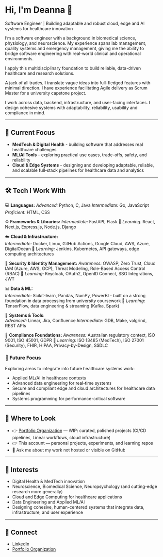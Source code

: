 # Hi, I'm Deanna 👋 

Software Engineer | Building adaptable and robust cloud, edge and AI systems for healthcare innovation

I’m a software engineer with a background in biomedical science, physiology, and neuroscience. My experience spans lab management, quality systems and emergency management, giving me the ability to bridge software engineering with real-world clinical and operational environments.

I apply this multidisciplinary foundation to build reliable, data-driven healthcare and research solutions.

A jack of all trades, I translate vague ideas into full-fledged features with minimal direction. I have experience facilitating Agile delivery as Scrum Master for a university capstone project.

I work across data, backend, infrastructure, and user-facing interfaces. I design cohesive systems with adaptability, reliability, usability and compliance in mind.

---

## 🔭 Current Focus
- **MedTech & Digital Health** - building software that addresses real healthcare challenges
- **ML/AI Tools** - exploring practical use cases, trade-offs, safety, and reliability
- **Cloud & Edge Systems** - designing and developing adaptable, reliable, and scalable full-stack pipelines for healthcare data and analytics

---

## 🛠️ Tech I Work With

💻 **Languages:**
  *Advanced:* Python, C, Java
  *Intermediate:* Go, JavaScript
  *Proficient:* HTML, CSS

⚙️ **Frameworks & Libraries:**
  *Intermediate:* FastAPI, Flask
  🌱 *Learning:* React, Next.js, Express.js, Node.js, Django

☁️ **Cloud & Infrastructure:**  
  *Intermediate:* Docker, Linux, GitHub Actions, Google Cloud, AWS, Azure, DigitalOcean
  🌱 *Learning:* Jenkins, Kubernetes, API gateways, edge computing architectures

🔐 **Security & Identity Management:**
  *Awareness:* OWASP, Zero Trust, Cloud IAM (Azure, AWS, GCP), Threat Modeling, Role-Based Access Control (RBAC)
  🌱 *Learning:* Keycloak, OAuth2, OpenID Connect, SSO Integrations, JWT

📊 **Data & ML:**  
  *Intermediate:* Scikit-learn, Pandas, NumPy, PowerBI - built on a strong foundation in data processing from university coursework
  🌱 *Learning:* TensorFlow, data engineering & streaming (Kafka, Spark)

🧩 **Systems & Tools:**  
  *Advanced:* Linear, Jira, Confluence
  *Intermediate:* GDB, Make, valgrind, REST APIs  

🧱 **Compliance Foundations:** 
  *Awareness:* Australian regulatory context, ISO 9001, ISO 45001, GDPR
  🌱 *Learning:* ISO 13485 (MedTech), ISO 27001 (Security), FHIR, HIPAA, Privacy-by-Design, SSDLC
  

### 🧭 Future Focus
Exploring areas to integrate into future healthcare systems work:
- Applied ML/AI in healthcare contexts
- Advanced data engineering for real-time systems
- Secure and compliant edge and cloud architectures for healthcare data pipelines
- Systems programming for performance-critical software

---

## 📂 Where to Look
- 👉 [Portfolio Organization](https://github.com/deanna-spinks) — WIP: curated, polished projects (CI/CD pipelines, Linear workflows, cloud infrastructure)
- 👉 This account — personal projects, experiments, and learning repos
- 💬 Ask me about my work not hosted or visible on GitHub

---

## 🎯 Interests
- Digital Health & MedTech innovation
- Neuroscience, Biomedical Science, Neuropsychology (and cutting-edge research more generally)
- Cloud and Edge Computing for healthcare applications
- Data Engineering and Applied ML/AI
- Designing cohesive, human-centered systems that integrate data, infrastructure, and user experience

---

## 🔗 Connect
- [LinkedIn](https://www.linkedin.com/in/deanna-spinks/)
- [Portfolio Organization](https://github.com/deanna-spinks)
